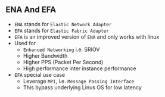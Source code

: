 ## ENA And EFA

- `ENA` stands for `Elastic Network Adapter`
- `EFA` stands for `Elastic Fabric Adapter`
- `EFA` is an improved version of `ENA` and only works with linux
- Used for
  - `Enhanced Networking` i.e. SRIOV
  - Higher Bandwidth
  - Higher PPS (Packet Per Second)
  - High performance inter instance performance
- `EFA` special use case
  - Leverage `MPI`, i.e. `Message Passing Interface`
  - This bypass underlying Linus OS for low latency

